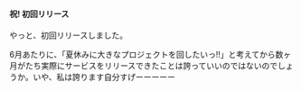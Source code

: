#### 祝! 初回リリース

やっと、初回リリースしました。

6月あたりに、「夏休みに大きなプロジェクトを回したいっ!!」と考えてから数ヶ月がたち実際にサービスをリリースできたことは誇っていいのではないのでしょうか。いや、私は誇ります自分すげーーーーー
